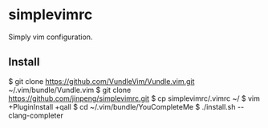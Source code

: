 # simplevimrc
Simply vim configuration.

## Install
$ git clone https://github.com/VundleVim/Vundle.vim.git ~/.vim/bundle/Vundle.vim
$ git clone https://github.com/jinpeng/simplevimrc.git
$ cp simplevimrc/.vimrc ~/
$ vim +PluginInstall +qall
$ cd ~/.vim/bundle/YouCompleteMe
$ ./install.sh --clang-completer

